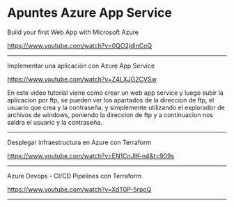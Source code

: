 # Apuntes Azure App Service

Build your first Web App with Microsoft Azure

https://www.youtube.com/watch?v=0QO2jdinCoQ

___

Implementar una aplicación con Azure App Service

https://www.youtube.com/watch?v=Z4LXJG2CVSw

En este video tutorial viene como crear un web app service y luego subir la aplicacion por ftp, se pueden ver los apartados de la direccion de ftp, el usuario que crea y la contraseña, y simplemente utilizando el explorador de archivos de windows, poniendo la direccion de ftp y  a continuacion nos saldra  el usuario y la contraseña.
 

___


Desplegar infraestructura en Azure con Terraform

https://www.youtube.com/watch?v=EN1CnJIK-n4&t=909s



___

Azure Devops - CI/CD Pipelines con Terraform

https://www.youtube.com/watch?v=XdT0P-5rpoQ

____





